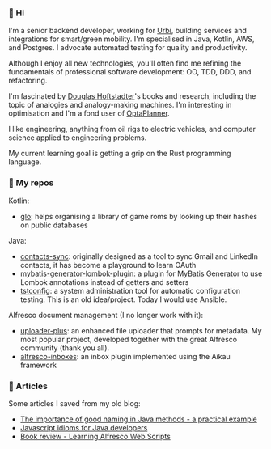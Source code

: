 ### 👋 Hi

I'm a senior backend developer, working for [Urbi](http://urbi.co/), building services and
integrations for smart/green mobility. I'm specialised in Java, Kotlin, AWS, and Postgres.
I advocate automated testing for quality and productivity.

Although I enjoy all new technologies, you'll often find me refining the fundamentals of
professional software development: OO, TDD, DDD, and refactoring. 

I'm fascinated by [Douglas Hoftstadter](https://en.wikipedia.org/wiki/Douglas_Hofstadter)'s
books and research, including the topic of analogies and analogy-making machines.
I'm interesting in optimisation and I'm a fond user of [OptaPlanner](https://www.optaplanner.org/).

I like engineering, anything from oil rigs to electric vehicles, and computer science applied to engineering problems.

My current learning goal is getting a grip on the Rust programming language.

### 🚚 My repos

Kotlin:

* [glo](https://github.com/softwareloop/glo): helps organising a library of game roms by looking up their hashes on public databases  

Java:

* [contacts-sync](https://github.com/softwareloop/contacts-sync): originally designed as a tool to sync Gmail and LinkedIn contacts, it has become a playground to learn OAuth
* [mybatis-generator-lombok-plugin](https://github.com/softwareloop/mybatis-generator-lombok-plugin): a plugin for MyBatis Generator to use Lombok annotations instead of getters and setters
* [tstconfig](https://github.com/softwareloop/tstconfig): a system administration tool for automatic configuration testing. This is an old idea/project. Today I would use Ansible.

Alfresco document management (I no longer work with it):

* [uploader-plus](https://github.com/softwareloop/uploader-plus): an enhanced file uploader that prompts for metadata. My most popular project, developed together with the great Alfresco community (thank you all).
* [alfresco-inboxes](https://github.com/softwareloop/alfresco-inboxes): an inbox plugin implemented using the Aikau framework

### 📖 Articles

Some articles I saved from my old blog:

* [The importance of good naming in Java methods - a practical example](https://github.com/softwareloop/softwareloop/blob/main/articles/2018-06-09-the-importance-of-good-naming-in-java-methods-a-practical-example.md)
* [Javascript idioms for Java developers](https://github.com/softwareloop/softwareloop/blob/main/articles/2015-02-09-javascript-idioms-for-java-developers.md)
* [Book review - Learning Alfresco Web Scripts](https://github.com/softwareloop/softwareloop/blob/main/articles/2014-12-04-book-review-learning-alfresco-web-scripts.md)
